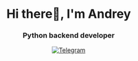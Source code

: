 <div id="header" align="center">
  <h1>Hi there👋, I'm Andrey</h1>
  <h3>Python backend developer</h3>
  <a href="https://t.me/Vinand96">
    <img src=https://img.shields.io/badge/telegram-blue?style=for-the-badge&logo=Telegram alt="Telegram">
  </a>
</div>

<!--
**AVinAnd/AVinAnd** is a ✨ _special_ ✨ repository because its `README.md` (this file) appears on your GitHub profile.

Here are some ideas to get you started:

- 🔭 I’m currently working on ...
- 🌱 I’m currently learning ...
- 👯 I’m looking to collaborate on ...
- 🤔 I’m looking for help with ...
- 💬 Ask me about ...
- 📫 How to reach me: ...
- 😄 Pronouns: ...
- ⚡ Fun fact: ...
-->
